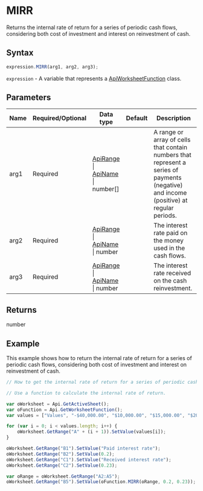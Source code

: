 # MIRR

Returns the internal rate of return for a series of periodic cash flows, considering both cost of investment and interest on reinvestment of cash.

## Syntax

```javascript
expression.MIRR(arg1, arg2, arg3);
```

`expression` - A variable that represents a [ApiWorksheetFunction](../ApiWorksheetFunction.md) class.

## Parameters

| **Name** | **Required/Optional** | **Data type** | **Default** | **Description** |
| ------------- | ------------- | ------------- | ------------- | ------------- |
| arg1 | Required | [ApiRange](../../ApiRange/ApiRange.md) \| [ApiName](../../ApiName/ApiName.md) \| number[] |  | A range or array of cells that contain numbers that represent a series of payments (negative) and income (positive) at regular periods. |
| arg2 | Required | [ApiRange](../../ApiRange/ApiRange.md) \| [ApiName](../../ApiName/ApiName.md) \| number |  | The interest rate paid on the money used in the cash flows. |
| arg3 | Required | [ApiRange](../../ApiRange/ApiRange.md) \| [ApiName](../../ApiName/ApiName.md) \| number |  | The interest rate received on the cash reinvestment. |

## Returns

number

## Example

This example shows how to return the internal rate of return for a series of periodic cash flows, considering both cost of investment and interest on reinvestment of cash.

```javascript editor-xlsx
// How to get the internal rate of return for a series of periodic cash flows.

// Use a function to calculate the internal rate of return.

var oWorksheet = Api.GetActiveSheet();
var oFunction = Api.GetWorksheetFunction();
var values = ["Values", "-$40,000.00", "$10,000.00", "$15,000.00", "$20,000.00"];

for (var i = 0; i < values.length; i++) {
    oWorksheet.GetRange("A" + (i + 1)).SetValue(values[i]);
}

oWorksheet.GetRange("B1").SetValue("Paid interest rate");
oWorksheet.GetRange("B2").SetValue(0.2);
oWorksheet.GetRange("C1").SetValue("Received interest rate");
oWorksheet.GetRange("C2").SetValue(0.23);

var oRange = oWorksheet.GetRange("A2:A5");
oWorksheet.GetRange("B5").SetValue(oFunction.MIRR(oRange, 0.2, 0.23));
```

